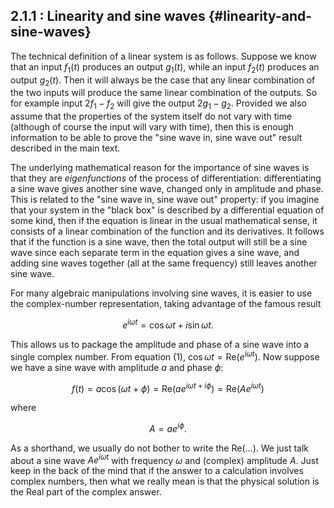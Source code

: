 ## 2.1.1 : Linearity and sine waves {#linearity-and-sine-waves}

The technical definition of a linear system is as follows. Suppose we
know that an input $f_1(t)$ produces an output $g_1(t)$, while an
input $f_2(t)$ produces an output $g_2(t)$. Then it will always be
the case that any linear combination of the two inputs will produce the
same linear combination of the outputs. So for example input
$2f_1-f_2$ will give the output $2g_1-g_2$. Provided we also assume
that the properties of the system itself do not vary with time (although
of course the input will vary with time), then this is enough
information to be able to prove the "sine wave in, sine wave out" result
described in the main text.

The underlying mathematical reason for the importance of sine waves is
that they are *eigenfunctions* of the process of differentiation:
differentiating a sine wave gives another sine wave, changed only in
amplitude and phase. This is related to the "sine wave in, sine wave
out" property: if you imagine that your system in the "black box" is
described by a differential equation of some kind, then if the equation
is linear in the usual mathematical sense, it consists of a linear
combination of the function and its derivatives. It follows that if the
function is a sine wave, then the total output will still be a sine wave
since each separate term in the equation gives a sine wave, and adding
sine waves together (all at the same frequency) still leaves another
sine wave.

For many algebraic manipulations involving sine waves, it is easier to
use the complex-number representation, taking advantage of the famous
result

$$e^{i \omega t}=\cos \omega t+i\sin \omega t . \tag{1}$$

This allows us to package the amplitude and phase of a sine wave into a
single complex number. From equation (1), $\cos\omega
t=\mathrm{Re}(e^{i \omega t})$. Now suppose we have a sine wave with
amplitude $a$ and phase $\phi$:

$$f(t)=a\cos(\omega t + \phi)=\mathrm{Re}(ae^{i \omega
t+i\phi})=\mathrm{Re}(Ae^{i \omega t}) \tag{2}$$

where

$$A=ae^{i\phi}. \tag{3}$$

As a shorthand, we usually do not bother to write the
$\mathrm{Re}(...)$. We just talk about a sine wave $Ae^{i \omega
t}$ with frequency $\omega$ and (complex) amplitude $A$. Just keep
in the back of the mind that if the answer to a calculation involves
complex numbers, then what we really mean is that the physical solution
is the Real part of the complex answer.
